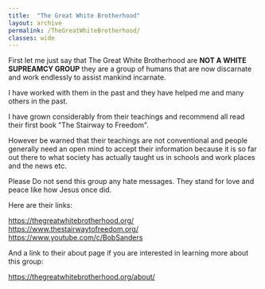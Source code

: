```yaml
---
title:  "The Great White Brotherhood"
layout: archive
permalink: /TheGreatWhiteBrotherhood/
classes: wide
---
```


First let me just say that The Great White Brotherhood are **NOT A WHITE SUPREAMCY GROUP** they are a group of humans that are now discarnate and work endlessly to assist mankind incarnate.

I have worked with them in the past and they have helped me and many others in the past.

I have grown considerably from their teachings and recommend all read their first book "The Stairway to Freedom".

However be warned that their teachings are not conventional and people generally need an open mind to accept their information because it is so far out there to what society has actually taught us in schools and work places and the news etc.

Please Do not send this group any hate messages. They stand for love and peace like how Jesus once did.

Here are their links:

<https://thegreatwhitebrotherhood.org/>\
<https://www.thestairwaytofreedom.org/>\
<https://www.youtube.com/c/BobSanders>

And a link to their about page if you are interested in learning more about this group:

<https://thegreatwhitebrotherhood.org/about/>


